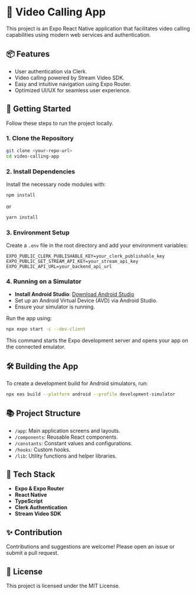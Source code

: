 # 🎥 Video Calling App

This project is an Expo React Native application that facilitates video calling capabilities using modern web services and authentication.

## 📦 Features

- User authentication via Clerk.
- Video calling powered by Stream Video SDK.
- Easy and intuitive navigation using Expo Router.
- Optimized UI/UX for seamless user experience.

## 🚀 Getting Started

Follow these steps to run the project locally.

### 1. Clone the Repository

```bash
git clone <your-repo-url>
cd video-calling-app
```

### 2. Install Dependencies

Install the necessary node modules with:

```bash
npm install
```

or

```bash
yarn install
```

### 3. Environment Setup

Create a `.env` file in the root directory and add your environment variables:

```env
EXPO_PUBLIC_CLERK_PUBLISHABLE_KEY=your_clerk_publishable_key
EXPO_PUBLIC_GET_STREAM_API_KEY=your_stream_api_key
EXPO_PUBLIC_API_URL=your_backend_api_url
```

### 4. Running on a Simulator

- **Install Android Studio**: [Download Android Studio](https://developer.android.com/studio)
- Set up an Android Virtual Device (AVD) via Android Studio.
- Ensure your simulator is running.

Run the app using:

```bash
npx expo start -c --dev-client
```

This command starts the Expo development server and opens your app on the connected emulator.

## 🛠 Building the App

To create a development build for Android simulators, run:

```bash
npx eas build --platform android --profile development-simulator
```

## 📚 Project Structure

- `/app`: Main application screens and layouts.
- `/components`: Reusable React components.
- `/constants`: Constant values and configurations.
- `/hooks`: Custom hooks.
- `/lib`: Utility functions and helper libraries.

## 📖 Tech Stack

- **Expo & Expo Router**
- **React Native**
- **TypeScript**
- **Clerk Authentication**
- **Stream Video SDK**

## ✨ Contribution

Contributions and suggestions are welcome! Please open an issue or submit a pull request.

## 📄 License

This project is licensed under the MIT License.

